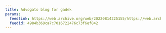 ```yaml
---
title: Advogato blog for gadek
params:
  feedlink: https://web.archive.org/web/20220814225155/https://web.archive.org/web/20170628035043/http://www.advogato.org/person/gadek/rss.xml
  feedid: 4984b369ca7c7016722476c73f6ef842
---
```

